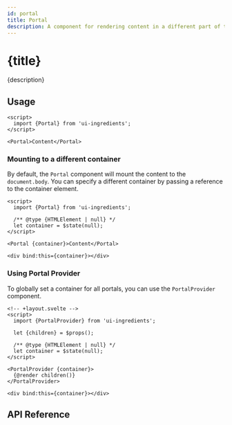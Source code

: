 ```yaml
---
id: portal
title: Portal
description: A component for rendering content in a different part of the DOM hierarchy, often used for modals or tooltips.
---
```


# {title}

{description}

## Usage

```svelte
<script>
  import {Portal} from 'ui-ingredients';
</script>

<Portal>Content</Portal>
```

### Mounting to a different container

By default, the `Portal` component will mount the content to the `document.body`. You can specify a different container by passing a reference to the container element.

```svelte
<script>
  import {Portal} from 'ui-ingredients';

  /** @type {HTMLElement | null} */
  let container = $state(null);
</script>

<Portal {container}>Content</Portal>

<div bind:this={container}></div>
```

### Using Portal Provider

To globally set a container for all portals, you can use the `PortalProvider` component.

```svelte
<!-- +layout.svelte -->
<script>
  import {PortalProvider} from 'ui-ingredients';

  let {children} = $props();

  /** @type {HTMLElement | null} */
  let container = $state(null);
</script>

<PortalProvider {container}>
  {@render children()}
</PortalProvider>

<div bind:this={container}></div>
```

## API Reference

<api>
